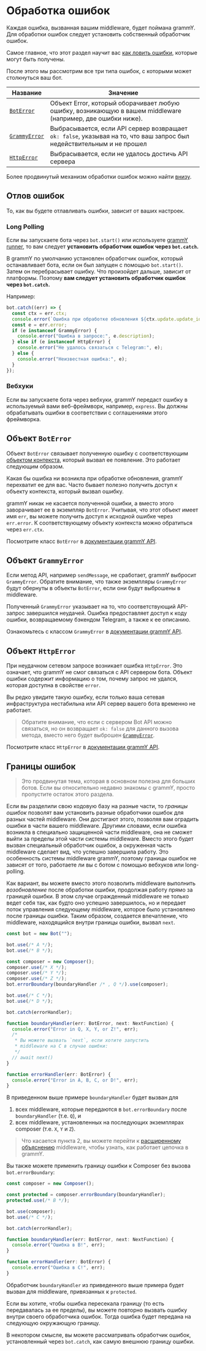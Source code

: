 # Обработка ошибок

Каждая ошибка, вызванная вашим middleware, будет поймана grammY.
Для обработки ошибок следует установить собственный обработчик ошибок.

Самое главное, что этот раздел научит вас [как ловить ошибки](#отлов-ошибок), которые могут быть получены.

После этого мы рассмотрим все три типа ошибок, с которыми может столкнуться ваш бот.

| Название                             | Значение                                                                                                               |
| ------------------------------------ | ---------------------------------------------------------------------------------------------------------------------- |
| [`BotError`](#объект-boterror)       | Объект Error, который оборачивает любую ошибку, возникающую в вашем middleware (например, две ошибки ниже).            |
| [`GrammyError`](#объект-grammyerror) | Выбрасывается, если API сервер возвращает `ok: false`, указывая на то, что ваш запрос был недействительным и не прошел |
| [`HttpError`](#объект-httperror)     | Выбрасывается, если не удалось достичь API сервера                                                                     |

Более продвинутый механизм обработки ошибок можно найти [внизу](#границы-ошибок).

## Отлов ошибок

То, как вы будете отлавливать ошибки, зависит от ваших настроек.

### Long Polling

Если вы запускаете бота через `bot.start()` или используете [grammY runner](../plugins/runner), то вам следует **установить обработчик ошибок через `bot.catch`.**

В grammY по умолчанию установлен обработчик ошибок, который останавливает бота, если он был запущен с помощью `bot.start()`.
Затем он перебрасывает ошибку.
Что произойдет дальше, зависит от платформы.
Поэтому **вам следует установить обработчик ошибок через `bot.catch`.**

Например:

```ts
bot.catch((err) => {
  const ctx = err.ctx;
  console.error(`Ошибка при обработке обновления ${ctx.update.update_id}:`);
  const e = err.error;
  if (e instanceof GrammyError) {
    console.error("Ошибка в запросе:", e.description);
  } else if (e instanceof HttpError) {
    console.error("Не удалось связаться с Telegram:", e);
  } else {
    console.error("Неизвестная ошибка:", e);
  }
});
```

### Вебхуки

Если вы запускаете бота через вебхуки, grammY передаст ошибку в используемый вами веб-фреймворк, например, `express`.
Вы должны обрабатывать ошибки в соответствии с соглашениями этого фреймворка.

## Объект `BotError`

Объект `BotError` связывает полученную ошибку с соответствующим [объектом контекста](./context), который вызвал ее появление.
Это работает следующим образом.

Какая бы ошибка ни возникла при обработке обновления, grammY перехватит ее для вас.
Часто бывает полезно получить доступ к объекту контекста, который вызвал ошибку.

grammY никак не касается полученной ошибки, а вместо этого заворачивает ее в экземпляр `BotError`.
Учитывая, что этот объект имеет имя `err`, вы можете получить доступ к исходной ошибке через `err.error`.
К соответствующему объекту контекста можно обратиться через `err.ctx`.

Посмотрите класс `BotError` в [документации grammY API](/ref/core/boterror).

## Объект `GrammyError`

Если метод API, например `sendMessage`, не сработает, grammY выбросит `GrammyError`.
Обратите внимание, что также экземпляры `GrammyError` будут обернуты в объекты `BotError`, если они будут выброшены в middleware.

Полученный `GrammyError` указывает на то, что соответствующий API-запрос завершился неудачей.
Ошибка предоставляет доступ к коду ошибки, возвращаемому бэкендом Telegram, а также к ее описанию.

Ознакомьтесь с классом `GrammyError` в [документации grammY API](/ref/core/grammyerror).

## Объект `HttpError`

При неудачном сетевом запросе возникает ошибка `HttpError`.
Это означает, что grammY не смог связаться с API сервером бота.
Объект ошибки содержит информацию о том, почему запрос не удался, которая доступна в свойстве `error`.

Вы редко увидите такую ошибку, если только ваша сетевая инфраструктура нестабильна или API сервер вашего бота временно не работает.

> Обратите внимание, что если с сервером Bot API можно связаться, но он возвращает `ok: false` для данного вызова метода, вместо него будет выброшен [`GrammyError`](./errors#объект-grammyerror).

Посмотрите класс `HttpError` в [документации grammY API](/ref/core/httperror).

## Границы ошибок

> Это продвинутая тема, которая в основном полезна для больших ботов.
> Если вы относительно недавно знакомы с grammY, просто пропустите остаток этого раздела.

Если вы разделили свою кодовую базу на разные части, то _границы ошибок_ позволят вам установить разные обработчики ошибок для разных частей middleware.
Они достигают этого, позволяя вам оградить ошибки в части вашего middleware.
Другими словами, если ошибка возникла в специально защищенной части middleware, она не сможет выйти за пределы этой части системы middleware.
Вместо этого будет вызван специальный обработчик ошибок, а окруженная часть middleware сделает вид, что успешно завершила работу.
Это особенность системы middleware grammY, поэтому границы ошибок не зависят от того, работаете ли вы с ботом с помощью вебхуков или long-polling.

Как вариант, вы можете вместо этого позволить middleware выполнить _возобновление_ после обработки ошибки, продолжая работу прямо за границей ошибки.
В этом случае огражденный middleware не только ведет себя так, как будто оно успешно завершилось, но и передает поток управления следующему middleware, которое было установлено после границы ошибки.
Таким образом, создается впечатление, что middleware, находящийся внутри границы ошибки, вызвал `next`.

```ts
const bot = new Bot("");

bot.use(/* A */);
bot.use(/* B */);

const composer = new Composer();
composer.use(/* X */);
composer.use(/* Y */);
composer.use(/* Z */);
bot.errorBoundary(boundaryHandler /* , Q */).use(composer);

bot.use(/* C */);
bot.use(/* D */);

bot.catch(errorHandler);

function boundaryHandler(err: BotError, next: NextFunction) {
  console.error("Error in Q, X, Y, or Z!", err);
  /*
   * Вы можете вызвать `next`, если хотите запустить
   * middleware на C в случае ошибки:
   */
  // await next()
}

function errorHandler(err: BotError) {
  console.error("Error in A, B, C, or D!", err);
}
```

В приведенном выше примере `boundaryHandler` будет вызван для

1. всех middleware, которые передаются в `bot.errorBoundary` после `boundaryHandler` (т.е. `Q`), и
2. всех middleware, установленных на последующих экземплярах composer (т.е. `X`, `Y` и `Z`).

> Что касается пункта 2, вы можете перейти к [расширенному объяснению](../advanced/middleware) middleware, чтобы узнать, как работает цепочка в grammY.

Вы также можете применить границу ошибки к Composer без вызова `bot.errorBoundary`:

```ts
const composer = new Composer();

const protected = composer.errorBoundary(boundaryHandler);
protected.use(/* B */);

bot.use(composer);
bot.use(/* C */);

bot.catch(errorHandler);

function boundaryHandler(err: BotError, next: NextFunction) {
  console.error("Ошибка в B!", err);
}

function errorHandler(err: BotError) {
  console.error("Ошибка в C!", err);
}
```

Обработчик `boundaryHandler` из приведенного выше примера будет вызван для middleware, привязанных к `protected`.

Если вы хотите, чтобы ошибка пересекала границу (то есть передавалась за ее пределы), вы можете повторно вызвать ошибку внутри своего обработчика ошибок.
Тогда ошибка будет передана на следующую окружающую границу.

В некотором смысле, вы можете рассматривать обработчик ошибок, установленный через `bot.catch`, как самую внешнюю границу ошибки.
